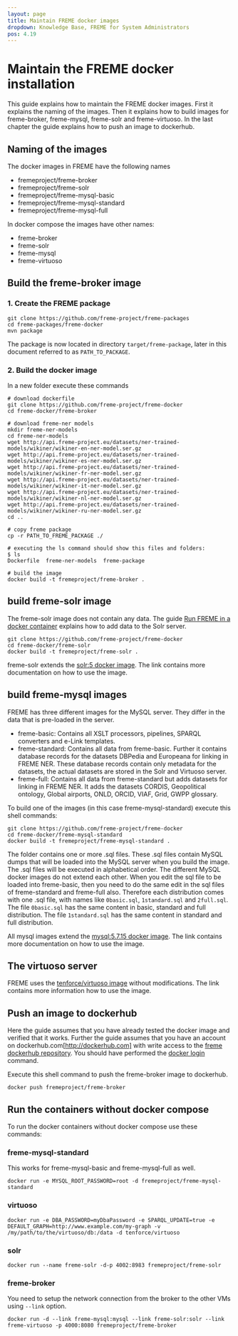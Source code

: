 ```yaml
---
layout: page
title: Maintain FREME docker images
dropdown: Knowledge Base, FREME for System Administrators
pos: 4.19
---
```


# Maintain the FREME docker installation

This guide explains how to maintain the FREME docker images. First it explains the naming of the images. Then it explains how to build images for freme-broker, freme-mysql, freme-solr and freme-virtuoso. In the last chapter the guide explains how to push an image to dockerhub.

## Naming of the images

The docker images in FREME have the following names

* fremeproject/freme-broker
* fremeproject/freme-solr
* fremeproject/freme-mysql-basic
* fremeproject/freme-mysql-standard
* fremeproject/freme-mysql-full

In docker compose the images have other names:

* freme-broker
* freme-solr
* freme-mysql
* freme-virtuoso

## Build the freme-broker image

### 1. Create the FREME package

```
git clone https://github.com/freme-project/freme-packages
cd freme-packages/freme-docker
mvn package
```

The package is now located in directory `target/freme-package`, later in this document referred to as `PATH_TO_PACKAGE`.


### 2. Build the docker image

In a new folder execute these commands

```
# download dockerfile
git clone https://github.com/freme-project/freme-docker
cd freme-docker/freme-broker

# download freme-ner models
mkdir freme-ner-models
cd freme-ner-models
wget http://api.freme-project.eu/datasets/ner-trained-models/wikiner/wikiner-en-ner-model.ser.gz
wget http://api.freme-project.eu/datasets/ner-trained-models/wikiner/wikiner-es-ner-model.ser.gz
wget http://api.freme-project.eu/datasets/ner-trained-models/wikiner/wikiner-fr-ner-model.ser.gz
wget http://api.freme-project.eu/datasets/ner-trained-models/wikiner/wikiner-it-ner-model.ser.gz
wget http://api.freme-project.eu/datasets/ner-trained-models/wikiner/wikiner-nl-ner-model.ser.gz
wget http://api.freme-project.eu/datasets/ner-trained-models/wikiner/wikiner-ru-ner-model.ser.gz
cd ..

# copy freme package
cp -r PATH_TO_FREME_PACKAGE ./

# executing the ls command should show this files and folders:
$ ls
Dockerfile  freme-ner-models  freme-package

# build the image
docker build -t fremeproject/freme-broker .
```

## build freme-solr image

The freme-solr image does not contain any data. The guide [Run FREME in a docker container](use-freme-docker.html) explains how to add data to the Solr server.

```
git clone https://github.com/freme-project/freme-docker
cd freme-docker/freme-solr
docker build -t fremeproject/freme-solr .
```                                                                         

freme-solr extends the [solr:5 docker image](https://hub.docker.com/r/_/solr/). The link contains more documentation on how to use the image.

## build freme-mysql images

FREME has three different images for the MySQL server. They differ in the data that is pre-loaded in the server.

* freme-basic: Contains all XSLT processors, pipelines, SPARQL converters and e-Link templates.
* freme-standard: Contains all data from freme-basic. Further it contains database records for the datasets DBPedia and Europeana for linking in FREME NER. These database records contain only metadata for the datasets, the actual datasets are stored in the Solr and Virtuoso server.
* freme-full: Contains all data from freme-standard but adds datasets for linking in FREME NER. It adds the datasets CORDIS, Geopolitical ontology, Global airports, ONLD, ORCID, VIAF, Grid, GWPP glossary.

To build one of the images (in this case freme-mysql-standard) execute this shell commands:

```
git clone https://github.com/freme-project/freme-docker
cd freme-docker/freme-mysql-standard
docker build -t fremeproject/freme-mysql-standard .
```

The folder contains one or more .sql files. These .sql files contain MySQL dumps that will be loaded into the MySQL server when you build the image. The .sql files will be executed in alphabetical order. The different MySQL docker images do not extend each other. When you edit the sql file to be loaded into freme-basic, then you need to do the same edit in the sql files of freme-standard and freme-full also. Therefore each distribution comes with one .sql file, with names like `0basic.sql`, `1standard.sql` and `2full.sql`. The file `0basic.sql` has the same content in basic, standard and full distribution. The file `1standard.sql` has the same content in standard and full distribution.

All mysql images extend the [mysql:5.7.15 docker image](https://hub.docker.com/r/_/mysql/). The link contains more documentation on how to use the image.

## The virtuoso server

FREME uses the [tenforce/virtuoso image](https://hub.docker.com/r/tenforce/virtuoso/) without modifications. The link contains more information how to use the image.

## Push an image to dockerhub

Here the guide assumes that you have already tested the docker image and verified that it works. Further the guide assumes that you have an account on dockerhub.com[http://dockerhub.com] with write access to the [freme dockerhub repository](https://hub.docker.com/u/fremeproject/dashboard/). You should have performed the [docker login](https://docs.docker.com/engine/reference/commandline/login/) command.

Execute this shell command to push the freme-broker image to dockerhub.

```
docker push fremeproject/freme-broker
```

## Run the containers without docker compose

To run the docker containers without docker compose use these commands:

### freme-mysql-standard

This works for freme-mysql-basic and freme-mysql-full as well.

```
docker run -e MYSQL_ROOT_PASSWORD=root -d fremeproject/freme-mysql-standard
```

### virtuoso

```
docker run -e DBA_PASSWORD=myDbaPassword -e SPARQL_UPDATE=true -e DEFAULT_GRAPH=http://www.example.com/my-graph -v /my/path/to/the/virtuoso/db:/data -d tenforce/virtuoso
```

### solr

```
docker run --name freme-solr -d-p 4002:8983 fremeproject/freme-solr
```

### freme-broker

You need to setup the network connection from the broker to the other VMs using `--link` option. 

```
docker run -d --link freme-mysql:mysql --link freme-solr:solr --link freme-virtuoso -p 4000:8080 fremeproject/freme-broker
```

